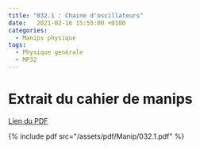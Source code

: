 ```yaml
---
title: "032.1 : Chaine d'oscillateurs"
date:   2021-02-16 15:55:00 +0100
categories:
  - Manips physique
tags:
  - Physique genérale
  - MP32
---
```


# Extrait du cahier de manips

[Lien du PDF](/assets/pdf/Manip/032.1.pdf)

{% include pdf src="/assets/pdf/Manip/032.1.pdf" %}
